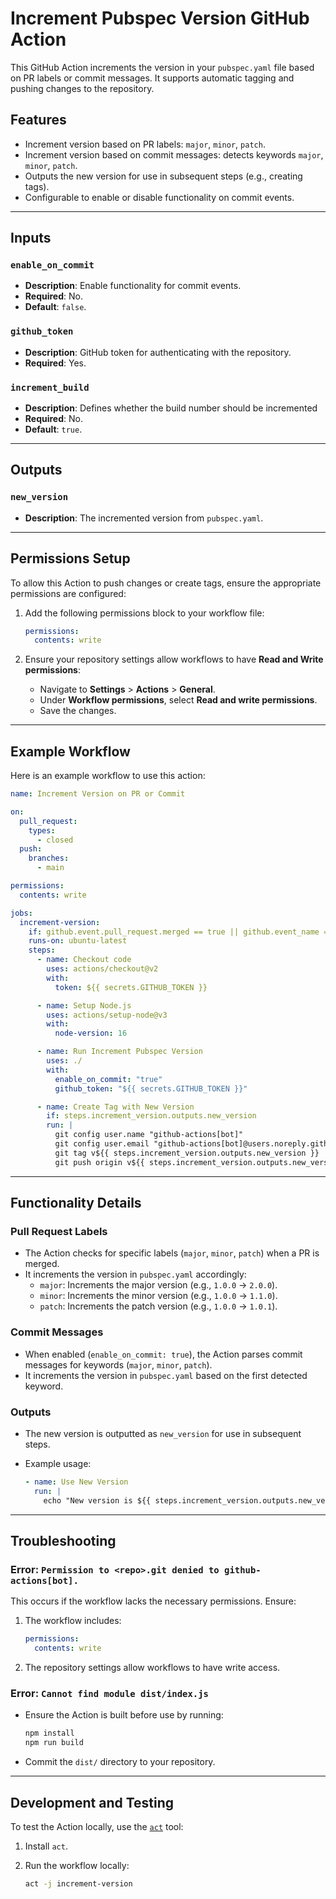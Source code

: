 # Increment Pubspec Version GitHub Action

This GitHub Action increments the version in your `pubspec.yaml` file based on PR labels or commit messages. It supports automatic tagging and pushing changes to the repository.

## Features

- Increment version based on PR labels: `major`, `minor`, `patch`.
- Increment version based on commit messages: detects keywords `major`, `minor`, `patch`.
- Outputs the new version for use in subsequent steps (e.g., creating tags).
- Configurable to enable or disable functionality on commit events.

---

## Inputs

### `enable_on_commit`

- **Description**: Enable functionality for commit events.
- **Required**: No.
- **Default**: `false`.

### `github_token`

- **Description**: GitHub token for authenticating with the repository.
- **Required**: Yes.

### `increment_build`

- **Description**: Defines whether the build number should be incremented
- **Required**: No.
- **Default**: `true`.

---

## Outputs

### `new_version`

- **Description**: The incremented version from `pubspec.yaml`.

---

## Permissions Setup

To allow this Action to push changes or create tags, ensure the appropriate permissions are configured:

1. Add the following permissions block to your workflow file:

   ```yaml
   permissions:
     contents: write
   ```

2. Ensure your repository settings allow workflows to have **Read and Write permissions**:

   - Navigate to **Settings** > **Actions** > **General**.
   - Under **Workflow permissions**, select **Read and write permissions**.
   - Save the changes.

---

## Example Workflow

Here is an example workflow to use this action:

```yaml
name: Increment Version on PR or Commit

on:
  pull_request:
    types:
      - closed
  push:
    branches:
      - main

permissions:
  contents: write

jobs:
  increment-version:
    if: github.event.pull_request.merged == true || github.event_name == 'push'
    runs-on: ubuntu-latest
    steps:
      - name: Checkout code
        uses: actions/checkout@v2
        with:
          token: ${{ secrets.GITHUB_TOKEN }}

      - name: Setup Node.js
        uses: actions/setup-node@v3
        with:
          node-version: 16

      - name: Run Increment Pubspec Version
        uses: ./
        with:
          enable_on_commit: "true"
          github_token: "${{ secrets.GITHUB_TOKEN }}"

      - name: Create Tag with New Version
        if: steps.increment_version.outputs.new_version
        run: |
          git config user.name "github-actions[bot]"
          git config user.email "github-actions[bot]@users.noreply.github.com"
          git tag v${{ steps.increment_version.outputs.new_version }}
          git push origin v${{ steps.increment_version.outputs.new_version }}
```

---

## Functionality Details

### Pull Request Labels

- The Action checks for specific labels (`major`, `minor`, `patch`) when a PR is merged.
- It increments the version in `pubspec.yaml` accordingly:
  - `major`: Increments the major version (e.g., `1.0.0` -> `2.0.0`).
  - `minor`: Increments the minor version (e.g., `1.0.0` -> `1.1.0`).
  - `patch`: Increments the patch version (e.g., `1.0.0` -> `1.0.1`).

### Commit Messages

- When enabled (`enable_on_commit: true`), the Action parses commit messages for keywords (`major`, `minor`, `patch`).
- It increments the version in `pubspec.yaml` based on the first detected keyword.

### Outputs

- The new version is outputted as `new_version` for use in subsequent steps.
- Example usage:

  ```yaml
  - name: Use New Version
    run: |
      echo "New version is ${{ steps.increment_version.outputs.new_version }}"
  ```

---

## Troubleshooting

### Error: `Permission to <repo>.git denied to github-actions[bot].`

This occurs if the workflow lacks the necessary permissions. Ensure:

1. The workflow includes:

   ```yaml
   permissions:
     contents: write
   ```

2. The repository settings allow workflows to have write access.

### Error: `Cannot find module dist/index.js`

- Ensure the Action is built before use by running:

  ```bash
  npm install
  npm run build
  ```

- Commit the `dist/` directory to your repository.

---

## Development and Testing

To test the Action locally, use the [`act`](https://github.com/nektos/act) tool:

1. Install `act`.
2. Run the workflow locally:

   ```bash
   act -j increment-version
   ```
